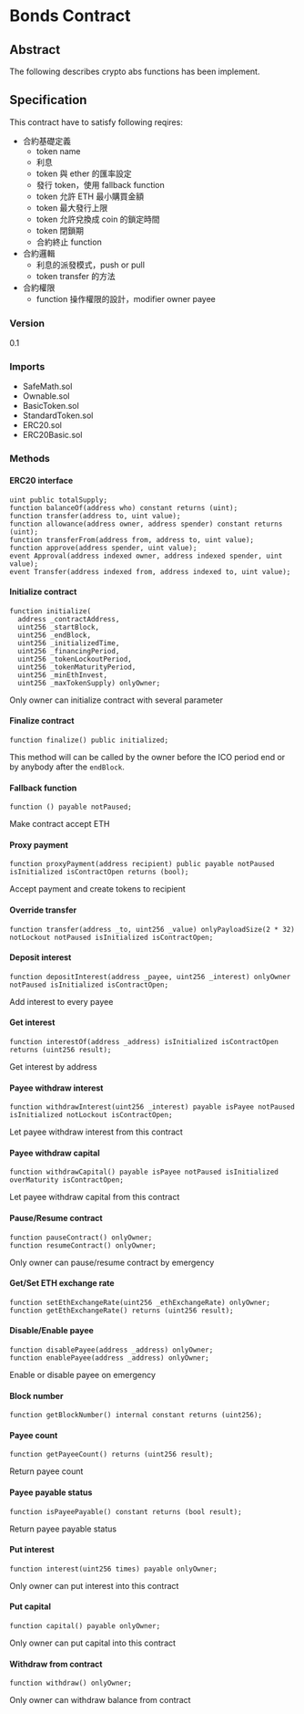 # Bonds Contract

## Abstract

The following describes crypto abs functions has been implement.

## Specification

This contract have to satisfy following reqires:
- 合約基礎定義
    - token name
    - 利息
    - token 與 ether 的匯率設定
    - 發行 token，使用 fallback function
    - token 允許 ETH 最小購買金額
    - token 最大發行上限
    - token 允許兌換成 coin 的鎖定時間
    - token 閉鎖期
    - 合約終止 function
- 合約邏輯
    - 利息的派發模式，push or pull
    - token transfer 的方法
- 合約權限
    - function 操作權限的設計，modifier owner payee

### Version

0.1

### Imports

- SafeMath.sol
- Ownable.sol
- BasicToken.sol
- StandardToken.sol
- ERC20.sol
- ERC20Basic.sol

### Methods

#### ERC20 interface

```
uint public totalSupply;
function balanceOf(address who) constant returns (uint);
function transfer(address to, uint value);
function allowance(address owner, address spender) constant returns (uint);
function transferFrom(address from, address to, uint value);
function approve(address spender, uint value);
event Approval(address indexed owner, address indexed spender, uint value);
event Transfer(address indexed from, address indexed to, uint value);
```

#### Initialize contract

```
function initialize(
  address _contractAddress,
  uint256 _startBlock,
  uint256 _endBlock,
  uint256 _initializedTime,
  uint256 _financingPeriod,
  uint256 _tokenLockoutPeriod,
  uint256 _tokenMaturityPeriod,
  uint256 _minEthInvest,
  uint256 _maxTokenSupply) onlyOwner;
```

Only owner can initialize contract with several parameter

#### Finalize contract

```
function finalize() public initialized;
```

This method will can be called by the owner before the ICO period end or by anybody after the `endBlock`.

#### Fallback function

```
function () payable notPaused;
```

Make contract accept ETH

#### Proxy payment

```
function proxyPayment(address recipient) public payable notPaused isInitialized isContractOpen returns (bool);
```

Accept payment and create tokens to recipient

#### Override transfer

```
function transfer(address _to, uint256 _value) onlyPayloadSize(2 * 32) notLockout notPaused isInitialized isContractOpen;
```

#### Deposit interest

```
function depositInterest(address _payee, uint256 _interest) onlyOwner notPaused isInitialized isContractOpen;
```

Add interest to every payee

#### Get interest

```
function interestOf(address _address) isInitialized isContractOpen returns (uint256 result);
```

Get interest by address

#### Payee withdraw interest

```
function withdrawInterest(uint256 _interest) payable isPayee notPaused isInitialized notLockout isContractOpen;
```

Let payee withdraw interest from this contract

#### Payee withdraw capital

```
function withdrawCapital() payable isPayee notPaused isInitialized overMaturity isContractOpen;
```

Let payee withdraw capital from this contract

#### Pause/Resume contract

```
function pauseContract() onlyOwner;
function resumeContract() onlyOwner;
```

Only owner can pause/resume contract by emergency

#### Get/Set ETH exchange rate

```
function setEthExchangeRate(uint256 _ethExchangeRate) onlyOwner;
function getEthExchangeRate() returns (uint256 result);
```

#### Disable/Enable payee

```
function disablePayee(address _address) onlyOwner;
function enablePayee(address _address) onlyOwner;
```

Enable or disable payee on emergency

#### Block number

```
function getBlockNumber() internal constant returns (uint256);
```

#### Payee count

```
function getPayeeCount() returns (uint256 result);
```

Return payee count

#### Payee payable status

```
function isPayeePayable() constant returns (bool result);
```

Return payee payable status

#### Put interest

```
function interest(uint256 times) payable onlyOwner;
```

Only owner can put interest into this contract

#### Put capital

```
function capital() payable onlyOwner;
```

Only owner can put capital into this contract

#### Withdraw from contract

```
function withdraw() onlyOwner;
```

Only owner can withdraw balance from contract
